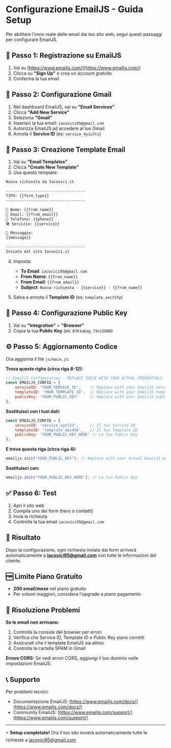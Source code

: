 # Configurazione EmailJS - Guida Setup

Per abilitare l'invio reale delle email dal tuo sito web, segui questi passaggi per configurare EmailJS.

## 🚀 Passo 1: Registrazione su EmailJS

1. Vai su [https://www.emailjs.com/](https://www.emailjs.com/)
2. Clicca su **"Sign Up"** e crea un account gratuito
3. Conferma la tua email

## 📧 Passo 2: Configurazione Gmail

1. Nel dashboard EmailJS, vai su **"Email Services"**
2. Clicca **"Add New Service"**
3. Seleziona **"Gmail"**
4. Inserisci la tua email: `iacovici95@gmail.com`
5. Autorizza EmailJS ad accedere al tuo Gmail
6. Annota il **Service ID** (es: `service_4yiu7ts`)

## 📝 Passo 3: Creazione Template Email

1. Vai su **"Email Templates"**
2. Clicca **"Create New Template"**
3. Usa questo template:

```html
Nuova richiesta da Iacovici.it

-----------------------------------
TIPO: {{form_type}}
-----------------------------------

👤 Nome: {{from_name}}
📧 Email: {{from_email}}
📱 Telefono: {{phone}}
🛠️ Servizio: {{service}}

💬 Messaggio:
{{message}}

-----------------------------------
Inviato dal sito Iacovici.it
```

4. Imposta:
   - **To Email**: `iacovici95@gmail.com`
   - **From Name**: `{{from_name}}`
   - **From Email**: `{{from_email}}`
   - **Subject**: `Nuova richiesta - {{service}} - {{from_name}}`

5. Salva e annota il **Template ID** (es: `template_vect5fp`)

## 🔑 Passo 4: Configurazione Public Key

1. Vai su **"Integration"** > **"Browser"**
2. Copia la tua **Public Key** (es: `B7K1wbag_l9sz5D0D`)

## ⚙️ Passo 5: Aggiornamento Codice

Ora aggiorna il file `js/main.js`:

**Trova queste righe (circa riga 8-12):**
```javascript
// EmailJS Configuration - REPLACE THESE WITH YOUR ACTUAL CREDENTIALS
const EMAILJS_CONFIG = {
    serviceID: 'YOUR_SERVICE_ID',    // Replace with your EmailJS service ID
    templateID: 'YOUR_TEMPLATE_ID',  // Replace with your EmailJS template ID
    publicKey: 'YOUR_PUBLIC_KEY'     // Replace with your EmailJS public key
};
```

**Sostituisci con i tuoi dati:**
```javascript
const EMAILJS_CONFIG = {
    serviceID: 'service_xyz123',     // Il tuo Service ID
    templateID: 'template_abc456',   // Il tuo Template ID
    publicKey: 'YOUR_PUBLIC_KEY_HERE' // La tua Public Key
};
```

**E trova questa riga (circa riga 4):**
```javascript
emailjs.init("YOUR_PUBLIC_KEY"); // Replace with your actual EmailJS public key
```

**Sostituisci con:**
```javascript
emailjs.init("YOUR_PUBLIC_KEY_HERE"); // La tua Public Key
```

## ✅ Passo 6: Test

1. Apri il sito web
2. Compila uno dei form (hero o contatti)
3. Invia la richiesta
4. Controlla la tua email `iacovici95@gmail.com`

## 🎯 Risultato

Dopo la configurazione, ogni richiesta inviata dai form arriverà automaticamente a **iacovici95@gmail.com** con tutte le informazioni del cliente.

## 🆓 Limite Piano Gratuito

- **200 email/mese** nel piano gratuito
- Per volumi maggiori, considera l'upgrade a piano pagamento

## 🔧 Risoluzione Problemi

**Se le email non arrivano:**

1. Controlla la console del browser per errori
2. Verifica che Service ID, Template ID e Public Key siano corretti
3. Assicurati che il template EmailJS sia attivo
4. Controlla la cartella SPAM in Gmail

**Errore CORS:**
Se vedi errori CORS, aggiungi il tuo dominio nelle impostazioni EmailJS.

## 📞 Supporto

Per problemi tecnici:
- Documentazione EmailJS: [https://www.emailjs.com/docs/](https://www.emailjs.com/docs/)
- Community EmailJS: [https://www.emailjs.com/support/](https://www.emailjs.com/support/)

---

⚡ **Setup completato!** Ora il tuo sito invierà automaticamente tutte le richieste a iacovici95@gmail.com 